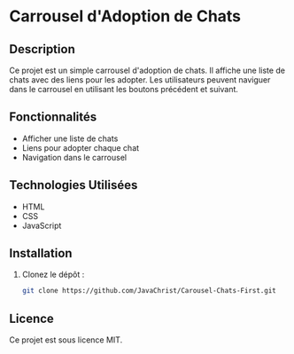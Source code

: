 # Carrousel d'Adoption de Chats

## Description
Ce projet est un simple carrousel d'adoption de chats. Il affiche une liste de chats avec des liens pour les adopter. Les utilisateurs peuvent naviguer dans le carrousel en utilisant les boutons précédent et suivant.

## Fonctionnalités
- Afficher une liste de chats
- Liens pour adopter chaque chat
- Navigation dans le carrousel

## Technologies Utilisées
- HTML
- CSS
- JavaScript

## Installation
1. Clonez le dépôt :
   ```bash
   git clone https://github.com/JavaChrist/Carousel-Chats-First.git

## Licence
Ce projet est sous licence MIT.

